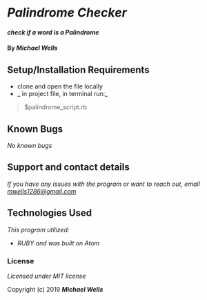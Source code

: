 # _Palindrome Checker_

#### _check if a word is a Palindrome_

#### By _**Michael Wells**_



## Setup/Installation Requirements

* clone and open the file locally
* _ in project file, in terminal run:_
>$palindrome_script.rb



## Known Bugs

_No known bugs_

## Support and contact details

_If you have any issues with the program or want to reach out, email [mwells1286@gmail.com](href="mailto:mwells1286@gmail.com")_

## Technologies Used

_This program utilized:_
* _RUBY_
_and was built on Atom_
### License

*Licensed under MIT license*

Copyright (c) 2019 **_Michael Wells_**

